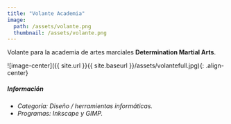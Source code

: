 ```yaml
---
title: "Volante Academia"
image: 
  path: /assets/volante.png
  thumbnail: /assets/volante.png
---
```


Volante para la academia de artes marciales **Determination Martial Arts**.

![image-center]({{ site.url }}{{ site.baseurl }}/assets/volantefull.jpg){: .align-center}

##### _Información_
- _Categoría: Diseño / herramientas informáticas._
- _Programas: Inkscape y GIMP._
